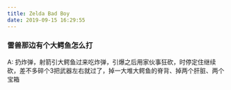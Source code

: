 ```yaml
---
title: Zelda Bad Boy
date: 2019-09-15 16:29:55
---
```


### 雷兽那边有个大鳄鱼怎么打

A: 扔炸弹，射箭引大鳄鱼过来吃炸弹，引爆之后用家伙事狂砍，时停定住继续砍，差不多碎个3把武器左右就过了，掉一大堆大鳄鱼的脊背、掉两个肝脏、两个宝箱
